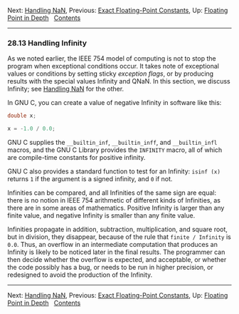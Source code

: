 Next: [Handling NaN](Handling-NaN.md), Previous: [Exact Floating-Point
Constants](Exact-Floating-Constants.md), Up: [Floating Point in
Depth](Floating-Point-in-Depth.md)  
[Contents](index.md#SEC_Contents "Table of contents")  

------------------------------------------------------------------------


### 28.13 Handling Infinity 


As we noted earlier, the IEEE 754 model of computing is not to stop the
program when exceptional conditions occur. It takes note of exceptional
values or conditions by setting sticky *exception flags*, or by
producing results with the special values Infinity and QNaN. In this
section, we discuss Infinity; see [Handling NaN](Handling-NaN.md) for
the other.

In GNU C, you can create a value of negative Infinity in software like
this:

``` C
double x;

x = -1.0 / 0.0;
```

GNU C supplies the `__builtin_inf`, `__builtin_inff`, and
`__builtin_infl` macros, and the GNU C Library provides the `INFINITY`
macro, all of which are compile-time constants for positive infinity.

GNU C also provides a standard function to test for an Infinity:
`isinf (x)` returns `1` if the argument is a signed infinity, and `0` if
not.

Infinities can be compared, and all Infinities of the same sign are
equal: there is no notion in IEEE 754 arithmetic of different kinds of
Infinities, as there are in some areas of mathematics. Positive Infinity
is larger than any finite value, and negative Infinity is smaller than
any finite value.

Infinities propagate in addition, subtraction, multiplication, and
square root, but in division, they disappear, because of the rule that
`finite / Infinity` is `0.0`. Thus, an overflow in an intermediate
computation that produces an Infinity is likely to be noticed later in
the final results. The programmer can then decide whether the overflow
is expected, and acceptable, or whether the code possibly has a bug, or
needs to be run in higher precision, or redesigned to avoid the
production of the Infinity.

------------------------------------------------------------------------

Next: [Handling NaN](Handling-NaN.md), Previous: [Exact Floating-Point
Constants](Exact-Floating-Constants.md), Up: [Floating Point in
Depth](Floating-Point-in-Depth.md)  
[Contents](index.md#SEC_Contents "Table of contents")  

